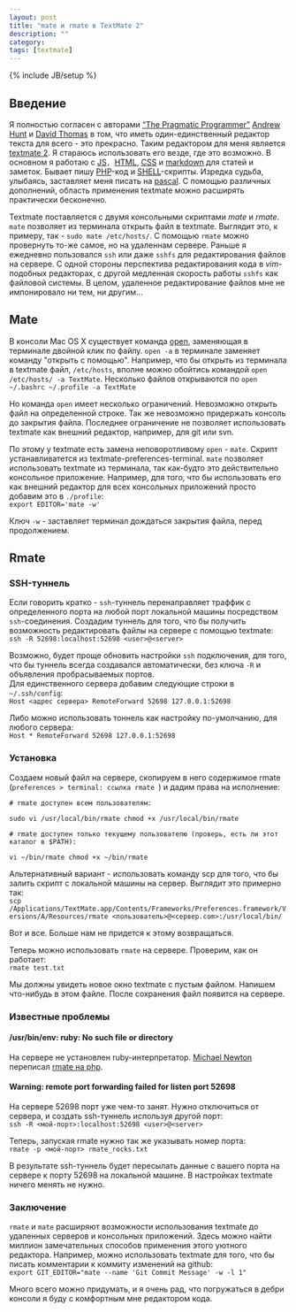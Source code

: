 ```yaml
---
layout: post
title: "mate и rmate в TextMate 2"
description: ""
category: 
tags: [textmate]
---
```

{% include JB/setup %}

## Введение
Я полностью согласен с авторами [“The Pragmatic Programmer”](http://www.amazon.com/The-Pragmatic-Programmer-Journeyman-Master/dp/020161622X) [Andrew Hunt](http://andy.pragprog.com/) и [David Thomas](http://pragdave.pragprog.com/) в том, что иметь один-единственный редактор текста для всего - это прекрасно. Таким редактором для меня является [textmate 2](http://blog.macromates.com/2011/textmate-2-0-alpha/ "TextMate Blog &raquo; TextMate 2.0 Alpha"). Я стараюсь использовать его везде, где это возможно. В основном я работаю с [JS](http://en.wikipedia.org/wiki/JS "Wikipedia Entry: JS")`, `[HTML](http://en.wikipedia.org/wiki/HTML "Wikipedia Entry: HTML"), [CSS](http://en.wikipedia.org/wiki/CSS "Wikipedia Entry: Cascading Style Sheets") и [markdown](http://daringfireball.net/projects/markdown/ "Daring Fireball: Markdown") для статей и заметок. Бывает пишу [PHP](http://en.wikipedia.org/wiki/PHP "Wikipedia Entry: PHP")-код и [SHELL](http://en.wikipedia.org/wiki/Shell "Wikipedia Entry: Shell")-скрипты. Изредка судьба, улыбаясь, заставляет меня писать на [pascal](http://en.wikipedia.org/wiki/Pascal "Wikipedia Entry: Pascal"). С помощью различных дополнений, область применения textmate можно расширять практически бесконечно.

Textmate поставляется с двумя консольными скриптами *mate* и *rmate*. `mate` позволяет из терминала открыть файл в textmate. Выглядит это, к примеру, так - `sudo mate /etc/hosts/`. С помощью `rmate` можно провернуть то-же самое, но на удаленнам сервере. Раньше я ежедневно пользовался `ssh` или даже `sshfs` для редактирования файлов на сервере. С одной стороны перспектива редактирования кода в *vim*-подобных редакторах, с другой медленная скорость работы `sshfs` как файловой системы. В целом, удаленное редактирование файлов мне не импонировало ни тем, ни другим...

## Mate

В консоли Mac OS X существует команда [open](https://developer.apple.com/library/mac/#documentation/Darwin/Reference/ManPages/man1/open.1.html "open(1) Mac OS X Manual Page"), заменяющая в терминале двойной клик по файлу. `open -a` в терминале заменяет команду "открыть с помощью". Например, что бы открыть из терминала в textmate файл, 
`/etc/hosts`, вполне можно обойтись командой `open /etc/hosts/ -a TextMate`. Несколько файлов открываются по `open ~/.bashrc ~/.profile -a TextMate`

Но команда `open` имеет несколько ограничений. Невозможно открыть файл на определенной строке. Так же невозможно придержать консоль до закрытия файла. Последнее ограничение не позволяет использовать textmate как внешний редактор, например, для git или svn. 

По этому у textmate есть замена неповоротливому `open` - `mate`. Скрипт устанавливатется из textmate-preferences-terminal. `mate` позволяет использовать textmate из терминала, так как-будто это действительно консольное приложение. Например, для того, что бы использовать его как внешний редактор для всех консольных приложений просто добавим это в `./profile`:  
`export EDITOR='mate -w'`
	
Ключ `-w` - заставляет терминал дождаться закрытия файла, перед продолжением.

## Rmate
### SSH-туннель ###
Если говорить кратко - `ssh`-туннель перенаправляет траффик с определенного порта на любой порт локальной машины посредством `ssh`-соединения. Создадим туннель для того, что бы получить возможность редактировать файлы на сервере с помощью textmate:  
`ssh -R 52698:localhost:52698 <user>@<server>`
	
Возможно, будет проще обновить настройки `ssh` подключения, для того, что бы туннель всегда создавался автоматически, без ключа `-R` и объявления пробрасываемых портов.  
Для единственного сервера добавим следующие строки в `~/.ssh/config`:  
`Host <адрес сервера>
RemoteForward 52698 127.0.0.1:52698`

Либо можно использовать тоннель как настройку по-умолчанию, для любого сервера:  
`Host *
RemoteForward 52698 127.0.0.1:52698`
	

### Установка ###
Создаем новый файл на сервере, скопируем в него содержимое rmate (`preferences > terminal: ссылка rmate `) и дадим права на исполнение:

	# rmate доступен всем пользователям:  
`sudo vi /usr/local/bin/rmate
chmod +x /usr/local/bin/rmate`
	
	# rmate доступен только текущему пользователю (проверь, есть ли этот каталог в $PATH):  
`vi ~/bin/rmate
chmod +x ~/bin/rmate`
	
Альтернативный вариант - использовать команду scp для того, что бы залить скрипт с локальной машины на сервер. Выглядит это примерно так:  
`scp /Applications/TextMate.app/Contents/Frameworks/Preferences.framework/Versions/A/Resources/rmate <пользователь>@<сервер.com>:/usr/local/bin/`

Вот и все. Больше нам не придется к этому возвращаться.  

Теперь можно использовать `rmate` на сервере. Проверим, как он работает:  
`rmate test.txt`
	
Мы должны увидеть новое окно textmate с пустым файлом. Напишем что-нибудь в этом файле. После сохранения файл появится на сервере.

### Известные проблемы ###

#### /usr/bin/env: ruby: No such file or directory ####
На сервере не установлен ruby-интерпретатор. [Michael Newton](http://mike.eire.ca/) переписал [rmate на php](http://pastebin.com/GcSXtTW2). 

#### Warning: remote port forwarding failed for listen port 52698 ####
На сервере 52698 порт уже чем-то занят. Нужно отключиться от сервера, и создать ssh-туннель используя другой порт:  
`ssh -R <мой-порт>:localhost:52698 <user>@<server>`

Теперь, запуская rmate нужно так же указывать номер порта:  
`rmate -p <мой-порт> rmate_rocks.txt`

В результате ssh-туннель будет пересылать данные с вашего порта на сервере к порту 52698 на локальной машине. В настройках textmate ничего менять не нужно.

### Заключение ###
`rmate` и `mate` расширяют возможности использования textmate до удаленных серверов и консольных приложений. Здесь можно найти миллион замечательных способов применения этого уютного редактора. Например, можно использовать textmate для того, что бы писать комментарии к коммиту изменений на github:  
`export GIT_EDITOR="mate --name 'Git Commit Message' -w -l 1"`

Много всего можно придумать, и я очень рад, что погружаться в дебри консоли я буду с комфортным мне редактором кода. 

